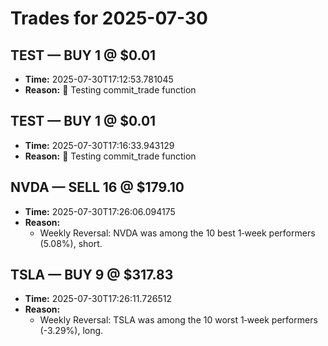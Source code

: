 # Trades for 2025-07-30

## TEST — BUY 1 @ $0.01
- **Time:** 2025-07-30T17:12:53.781045
- **Reason:** 🚀 Testing commit_trade function

## TEST — BUY 1 @ $0.01
- **Time:** 2025-07-30T17:16:33.943129
- **Reason:** 🚀 Testing commit_trade function

## NVDA — SELL 16 @ $179.10
- **Time:** 2025-07-30T17:26:06.094175
- **Reason:**
  - Weekly Reversal: NVDA was among the 10 best 1‑week performers (5.08%), short.

## TSLA — BUY 9 @ $317.83
- **Time:** 2025-07-30T17:26:11.726512
- **Reason:**
  - Weekly Reversal: TSLA was among the 10 worst 1‑week performers (-3.29%), long.


